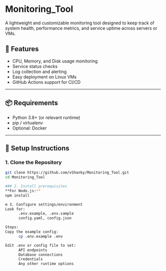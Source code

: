 # Monitoring_Tool

A lightweight and customizable monitoring tool designed to keep track of system health, performance metrics, and service uptime across servers or VMs.

## 🚀 Features

- CPU, Memory, and Disk usage monitoring
- Service status checks
- Log collection and alerting
- Easy deployment on Linux VMs
- GitHub Actions support for CI/CD

---

## 📦 Requirements

- Python 3.8+ (or relevant runtime)
- pip / virtualenv
- Optional: Docker

---

## 🔧 Setup Instructions

### 1. Clone the Repository

```bash
git clone https://github.com/vShanky/Monitoring_Tool.git
cd Monitoring_Tool

### 2. Install prerequisites
**For Node.js:**
npm install

⚙️ 3. Configure settings/environment
Look for:
      .env.example, .env.sample
      config.yaml, config.json

Steps:
Copy the example config:
      cp .env.example .env

Edit .env or config file to set:
      API endpoints
      Database connections
      Credentials
      Any other runtime options
